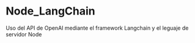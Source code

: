 # Node_LangChain
Uso del API de OpenAI mediante el framework Langchain y el leguaje de servidor Node
